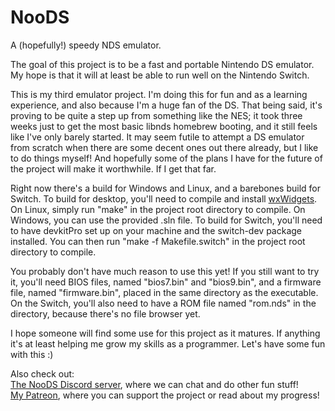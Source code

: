 # NooDS
A (hopefully!) speedy NDS emulator.

The goal of this project is to be a fast and portable Nintendo DS emulator. My hope is that it will at least be able to run well on the Nintendo Switch.

This is my third emulator project. I'm doing this for fun and as a learning experience, and also because I'm a huge fan of the DS. That being said, it's proving to be quite a step up from something like the NES; it took three weeks just to get the most basic libnds homebrew booting, and it still feels like I've only barely started. It may seem futile to attempt a DS emulator from scratch when there are some decent ones out there already, but I like to do things myself! And hopefully some of the plans I have for the future of the project will make it worthwhile. If I get that far.

Right now there's a build for Windows and Linux, and a barebones build for Switch. To build for desktop, you'll need to compile and install [wxWidgets](https://www.wxwidgets.org/). On Linux, simply run "make" in the project root directory to compile. On Windows, you can use the provided .sln file. To build for Switch, you'll need to have devkitPro set up on your machine and the switch-dev package installed. You can then run "make -f Makefile.switch" in the project root directory to compile.

You probably don't have much reason to use this yet! If you still want to try it, you'll need BIOS files, named "bios7.bin" and "bios9.bin", and a firmware file, named "firmware.bin", placed in the same directory as the executable. On the Switch, you'll also need to have a ROM file named "rom.nds" in the directory, because there's no file browser yet.

I hope someone will find some use for this project as it matures. If anything it's at least helping me grow my skills as a programmer. Let's have some fun with this :)

Also check out: \
[The NooDS Discord server](https://discord.gg/JbNz7y4), where we can chat and do other fun stuff! \
[My Patreon](https://www.patreon.com/Hydr8gon), where you can support the project or read about my progress!
